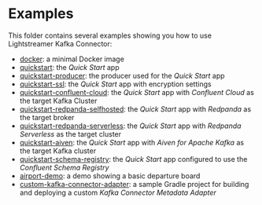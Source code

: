 # Examples

This folder contains several examples showing you how to use Lightstreamer Kafka Connector:

- [docker](./docker/): a minimal Docker image
- [quickstart](quickstart/): the _Quick Start_ app
- [quickstart-producer](quickstart-producer//): the producer used for the _Quick Start_ app
- [quickstart-ssl](quickstart-ssl/): the _Quick Start_ app with encryption settings
- [quickstart-confluent-cloud](quickstart-confluent-cloud/): the _Quick Start_ app with _Confluent Cloud_ as the target Kafka Cluster
- [quickstart-redpanda-selfhosted](quickstart-redpanda-selfhosted/): the _Quick Start_ app with _Redpanda_ as the target broker
- [quickstart-redpanda-serverless](quickstart-redpanda-serverless/): the _Quick Start_ app with _Redpanda Serverless_ as the target cluster
- [quickstart-aiven](quickstart-redpanda-serverless/): the _Quick Start_ app with _Aiven for Apache Kafka_ as the target Kafka cluster
- [quickstart-schema-registry](quickstart-schema-registry/): the _Quick Start_ app configured to use the _Confluent Schema Registry_
- [airport-demo](airport-demo/): a demo showing a basic departure board
- [custom-kafka-connector-adapter](custom-kafka-connector-adapter/): a sample Gradle project for building and deploying a custom _Kafka Connector Metadata Adapter_

